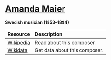 # [Amanda Maier][composer]

__Swedish musician (1853–1894)__

[composer]: https://musescore.com/openscore-string-quartets/sets?order=title&text=Maier,+Amanda

Resource | Description
:---|:---
[Wikipedia] | Read about this composer.
[Wikidata] | Get data about this composer.

[Wikipedia]: https://en.wikipedia.org/wiki/Amanda_Röntgen-Maier
[Wikidata]: https://www.wikidata.org/wiki/Q273661
